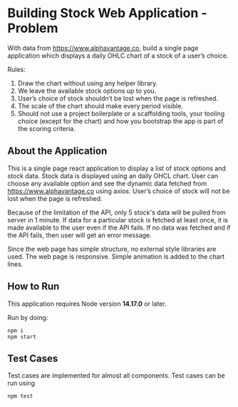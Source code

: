 # Building Stock Web Application - Problem

With data from https://www.alphavantage.co, build a single page application which displays a
daily OHLC chart of a stock of a user’s choice.

Rules:

1. Draw the chart without using any helper library.
2. We leave the available stock options up to you.
3. User’s choice of stock shouldn’t be lost when the page is refreshed.
4. The scale of the chart should make every period visible.
5. Should not use a project boilerplate or a scaffolding tools, your tooling choice (except for the
   chart) and how you bootstrap the app is part of the scoring criteria.

## About the Application

This is a single page react application to display a list of stock options and stock data. Stock data is displayed using an daily OHCL chart. User can choose any available option and see the dynamic data fetched from https://www.alphavantage.co using axios. User’s choice of stock will not be lost when the page is refreshed.

Because of the limitation of the API, only 5 stock's data will be pulled from server in 1 minute. If data for a particular stock is fetched at least once, it is made available to the user even if the API fails. If no data was fetched and if the API fails, then user will get an error message.

Since the web page has simple structure, no external style libraries are used. The web page is responsive. Simple animation is added to the chart lines.

## How to Run

This application requires Node version **14.17.0** or later.

Run by doing:

```
npm i
npm start
```

## Test Cases

Test cases are implemented for almost all components. Test cases can be run using

```
npm test
```
